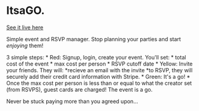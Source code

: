 # ItsaGO.

<a href="https://itsa-go.herokuapp.com/">See it live here</a>

Simple event and RSVP manager. Stop planning your parties and start *enjoying* them!

3 simple steps:
	* Red: Signup, login, create your event. You'll set:
		* total cost of the event
		* max cost per person
		* RSVP cutoff date
	* Yellow: Invite your friends. They will:
		*recieve an email with the invite
		*to RSVP, they will securely add their credit card information with Stripe.
	* Green: It's a go!
		* Once the max cost per person is less than or equal to what the creator set (from RSVPS), guest cards are charged!  The event is a go.  

Never be stuck paying more than you agreed upon...




